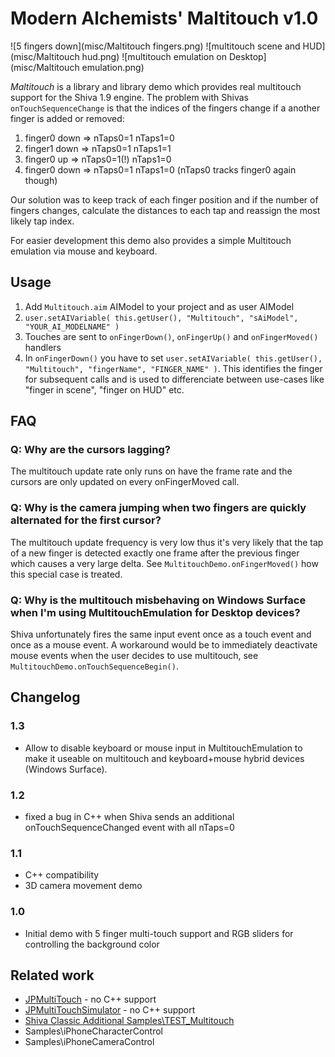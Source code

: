 # Modern Alchemists' Maltitouch v1.0

![5 fingers down](misc/Maltitouch fingers.png)
![multitouch scene and HUD](misc/Maltitouch hud.png)
![multitouch emulation on Desktop](misc/Maltitouch emulation.png)

*Maltitouch* is a library and library demo which provides real multitouch support for the Shiva 1.9 engine.
The problem with Shivas ```onTouchSequenceChange``` is that the indices of the fingers change if a another finger is added or removed:

  1. finger0 down => nTaps0=1 nTaps1=0
  2. finger1 down => nTaps0=1 nTaps1=1
  3. finger0 up   => nTaps0=1(!) nTaps1=0
  4. finger0 down => nTaps0=1 nTaps1=0 (nTaps0 tracks finger0 again though)

Our solution was to keep track of each finger position and if the number of fingers changes, calculate the distances to each tap and reassign the most likely tap index.

For easier development this demo also provides a simple Multitouch emulation via mouse and keyboard.

## Usage

  1. Add ```Multitouch.aim``` AIModel to your project and as user AIModel
  2. ```user.setAIVariable( this.getUser(), "Multitouch", "sAiModel", "YOUR_AI_MODELNAME" )```
  3. Touches are sent to ```onFingerDown()```, ```onFingerUp()``` and ```onFingerMoved()``` handlers
  4. In ```onFingerDown()``` you have to set ```user.setAIVariable( this.getUser(), "Multitouch", "fingerName", "FINGER_NAME" )```. This identifies the finger for subsequent calls and is used to differenciate between use-cases like "finger in scene", "finger on HUD" etc.

## FAQ

### Q: Why are the cursors lagging?

The multitouch update rate only runs on have the frame rate and the cursors are only updated on every onFingerMoved call.

### Q: Why is the camera jumping when two fingers are quickly alternated for the first cursor?

The multitouch update frequency is very low thus it's very likely that the tap of a new finger is detected exactly one frame after the previous finger which causes a very large delta.
See ```MultitouchDemo.onFingerMoved()``` how this special case is treated.

### Q: Why is the multitouch misbehaving on Windows Surface when I'm using MultitouchEmulation for Desktop devices?

Shiva unfortunately fires the same input event once as a touch event and once as a mouse event.
A workaround would be to immediately deactivate mouse events when the user decides to use multitouch, see ```MultitouchDemo.onTouchSequenceBegin()```.

## Changelog

### 1.3

* Allow to disable keyboard or mouse input in MultitouchEmulation to make it useable on multitouch and keyboard+mouse hybrid devices (Windows Surface).

### 1.2

*  fixed a bug in C++ when Shiva sends an additional onTouchSequenceChanged event with all nTaps=0

### 1.1

*  C++ compatibility
*  3D camera movement demo

### 1.0

*  Initial demo with 5 finger multi-touch support and RGB sliders for controlling the background color
  
## Related work

* [JPMultiTouch](http://www.shiva3dstore.com/index.php?route=product/product&product_id=87) - no C++ support
* [JPMultiTouchSimulator](http://www.shiva3dstore.com/index.php?route=product/product&product_id=88) - no C++ support
* [Shiva Classic Additional Samples\TEST_Multitouch](http://www.shiva3dstore.com/index.php?route=product/product&product_id=143)
* Samples\iPhoneCharacterControl
* Samples\iPhoneCameraControl
